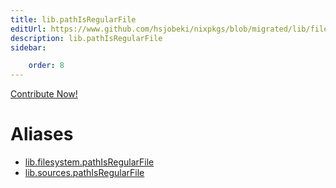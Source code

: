 ```yaml
---
title: lib.pathIsRegularFile
editUrl: https://www.github.com/hsjobeki/nixpkgs/blob/migrated/lib/filesystem.nix#L102C23
description: lib.pathIsRegularFile
sidebar:

    order: 8
---
```


<a href="https://www.github.com/hsjobeki/nixpkgs/blob/migrated/lib/filesystem.nix#L102C23">Contribute Now!</a>


# Aliases

- [lib.filesystem.pathIsRegularFile](/nix-doc-comments/reference/lib/filesystem/lib-filesystem-pathisregularfile)
- [lib.sources.pathIsRegularFile](/nix-doc-comments/reference/lib/sources/lib-sources-pathisregularfile)



